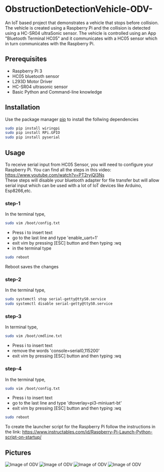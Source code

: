 # ObstructionDetectionVehicle-ODV-

An IoT based project that demonstrates a vehicle that stops before collision. The vehicle is created using a Raspberry Pi and the collision is detected using a HC-SR04 ultraSonic sensor. The vehicle is controlled using an App "Bluetooth Terminal HC05" and it communicates with a HC05 sensor which in turn communicates with the Raspberry Pi.

## Prerequisites
* Raspberry Pi 3
* HC05 bluetooth sensor
* L293D Motor Driver
* HC-SR04 ultrasonic sensor
* Basic Python and Command-line knowledge

## Installation
Use the package manager [pip](https://pip.pypa.io/en/stable/) to install the follwing dependencies
```bash
sudo pip install wiringpi
sudo pip install RPi.GPIO
sudo pip install pyserial
```

## Usage
To receive serial input from HC05 Sensor, you will need to configure your Raspberry Pi. You can find all the steps in this video: https://www.youtube.com/watch?v=PT2ryjQl3Ns  
These steps will disable your bluetooth adapter for file transfer but will allow serial input which can be used with a lot of IoT devices like Arduino, Esp8266,etc.

### step-1
In the terminal type,
```bash
sudo vim /boot/config.txt
```
* Press i to insert text
* go to the last line and type 'enable_uart=1'
* exit vim by pressing [ESC] button and then typing :wq
* in the terminal type 
```bash
sudo reboot
```
Reboot saves the changes

### step-2
In the terminal type,
```bash
sudo systemctl stop serial-getty@ttyS0.service
sudo systemctl disable serial-getty@ttyS0.service
```

### step-3
In terminal type,
```bash
sudo vim /boot/cmdline.txt
```
* Press i to insert text
* remove the words 'console=serial0,115200'
* exit vim by pressing [ESC] button and then typing :wq

### step-4
In the terminal type,
```bash
sudo vim /boot/config.txt
```
* Press i to insert text
* go to the last line and type 'dtoverlay=pi3-miniuart-bt'
* exit vim by pressing [ESC] button and then typing :wq
```bash
sudo reboot
```

To create the launcher script for the Raspberry Pi follow the instructions in the link: https://www.instructables.com/id/Raspberry-Pi-Launch-Python-script-on-startup/

## Pictures
![Image of ODV](https://github.com/AtulKUchil/ObstructionDetectionVehicle-ODV-/blob/master/images/IMG_20200825_220236.jpg)
![Image of ODV](https://github.com/AtulKUchil/ObstructionDetectionVehicle-ODV-/blob/master/images/IMG_20200825_220305.jpg)
![Image of ODV](https://github.com/AtulKUchil/ObstructionDetectionVehicle-ODV-/blob/master/images/IMG_20200825_220316.jpg)
![Image of ODV](https://github.com/AtulKUchil/ObstructionDetectionVehicle-ODV-/blob/master/images/IMG_20200825_220324.jpg)
